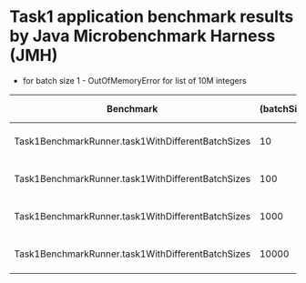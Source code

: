 # Task1 application benchmark results by Java Microbenchmark Harness (JMH)

- for batch size 1 - OutOfMemoryError for list of 10M integers

| Benchmark                                         | (batchSize) | Mode | Cnt | Score  Error   | Units |
|---------------------------------------------------|-------------|------|-----|----------------|-------|
| Task1BenchmarkRunner.task1WithDifferentBatchSizes | 10          | avgt | 5   | 6,660 ± 1,057  | s/op  |
| Task1BenchmarkRunner.task1WithDifferentBatchSizes | 100         | avgt | 5   | 6,495 ± 2,325  | s/op  |
| Task1BenchmarkRunner.task1WithDifferentBatchSizes | 1000        | avgt | 5   | 6,429 ± 2,788  | s/op  |
| Task1BenchmarkRunner.task1WithDifferentBatchSizes | 10000       | avgt | 5   | 6,628 ± 0,354  | s/op  |
